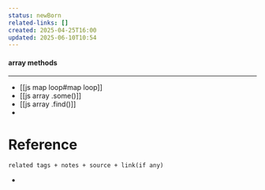 ```yaml
---
status: newBorn
related-links: []
created: 2025-04-25T16:00
updated: 2025-06-10T10:54
---
```



#### array methods
---

- [[js map loop#map loop]]
- [[js array .some()]]
- [[js array .find()]]
- 


# Reference
`related tags + notes + source + link(if any)`
 
- 